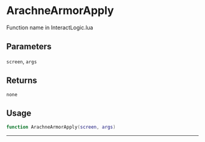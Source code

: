 # ArachneArmorApply
Function name in InteractLogic.lua
## Parameters
`screen`, `args`
## Returns
`none`
## Usage
```lua
function ArachneArmorApply(screen, args)
```
---
